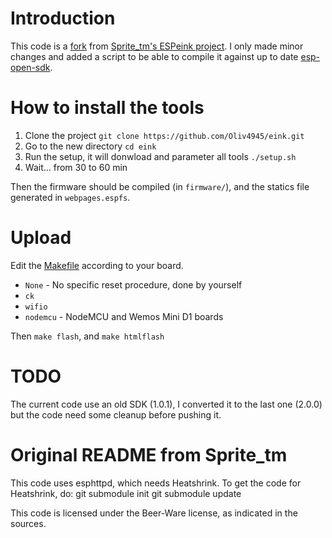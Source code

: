 # Introduction
This code is a [fork](http://git.spritesserver.nl/espeink.git/) from [Sprite_tm's ESPeink project](https://spritesmods.com/?art=einkdisplay). I only made minor changes and added a script to be able to compile it against up to date [esp-open-sdk](https://github.com/pfalcon/esp-open-sdk).

# How to install the tools
1. Clone the project `git clone https://github.com/Oliv4945/eink.git`
2. Go to the new directory `cd eink`
3. Run the setup, it will donwload and parameter all tools `./setup.sh`
4. Wait... from 30 to 60 min  

Then the firmware should be compiled (in `firmware/`), and the statics file generated in `webpages.espfs`.

# Upload
Edit the [Makefile](https://github.com/Oliv4945/eink/blob/master/Makefile#L31) according to your board.
* `None` - No specific reset procedure, done by yourself
* `ck`
* `wifio`
* `nodemcu` - NodeMCU and Wemos Mini D1 boards  

Then `make flash`, and `make htmlflash`

# TODO
The current code use an old SDK (1.0.1), I converted it to the last one (2.0.0) but the code need some cleanup before pushing it.

# Original README from Sprite_tm
This code uses esphttpd, which needs Heatshrink. To get the code for Heatshrink, do:
git submodule init
git submodule update

This code is licensed under the Beer-Ware license, as indicated in the sources.
